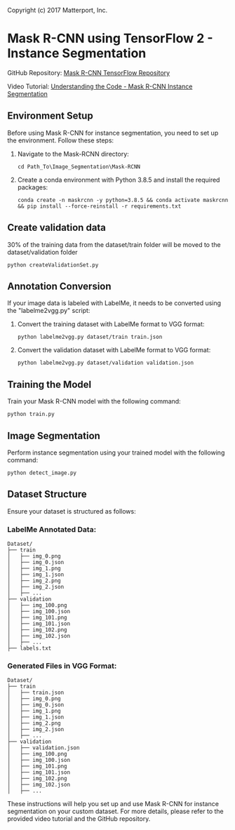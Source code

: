 Copyright (c) 2017 Matterport, Inc.

# Mask R-CNN using TensorFlow 2 - Instance Segmentation

GitHub Repository: [Mask R-CNN TensorFlow Repository](https://github.com/AarohiSingla/Mask-R-CNN-using-Tensorflow2)

Video Tutorial: [Understanding the Code - Mask R-CNN Instance Segmentation](https://www.youtube.com/watch?v=QP9Nl-nw890)

## Environment Setup

Before using Mask R-CNN for instance segmentation, you need to set up the environment. Follow these steps:

1. Navigate to the Mask-RCNN directory:
   ```
   cd Path_To\Image_Segmentation\Mask-RCNN
   ```

2. Create a conda environment with Python 3.8.5 and install the required packages:
   ```
   conda create -n maskrcnn -y python=3.8.5 && conda activate maskrcnn && pip install --force-reinstall -r requirements.txt
   ```
   
## Create validation data

30% of the training data from the dataset/train folder will be moved to the dataset/validation folder

   ```
   python createValidationSet.py
   ```
   
## Annotation Conversion

If your image data is labeled with LabelMe, it needs to be converted using the "labelme2vgg.py" script:

1. Convert the training dataset with LabelMe format to VGG format:
   ```
   python labelme2vgg.py dataset/train train.json
   ```

2. Convert the validation dataset with LabelMe format to VGG format:
   ```
   python labelme2vgg.py dataset/validation validation.json
   ```

## Training the Model

Train your Mask R-CNN model with the following command:
```
python train.py
```

## Image Segmentation

Perform instance segmentation using your trained model with the following command:
```
python detect_image.py
```

## Dataset Structure

Ensure your dataset is structured as follows:

### LabelMe Annotated Data:

```
Dataset/
├── train
│   ├── img_0.png
│   ├── img_0.json
│   ├── img_1.png
│   ├── img_1.json
│   ├── img_2.png
│   ├── img_2.json
│   ├── ...
├── validation
│   ├── img_100.png
│   ├── img_100.json
│   ├── img_101.png
│   ├── img_101.json
│   ├── img_102.png
│   ├── img_102.json
│   ├── ...
├── labels.txt
```

### Generated Files in VGG Format:

```
Dataset/
├── train
│   ├── train.json
│   ├── img_0.png
│   ├── img_0.json
│   ├── img_1.png
│   ├── img_1.json
│   ├── img_2.png
│   ├── img_2.json
│   ├── ...
├── validation
│   ├── validation.json
│   ├── img_100.png
│   ├── img_100.json
│   ├── img_101.png
│   ├── img_101.json
│   ├── img_102.png
│   ├── img_102.json
│   ├── ...
```

These instructions will help you set up and use Mask R-CNN for instance segmentation on your custom dataset. For more details, please refer to the provided video tutorial and the GitHub repository.